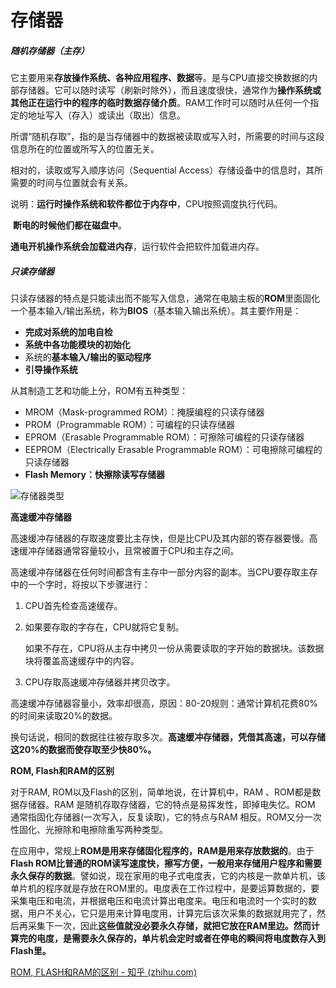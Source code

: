 # 存储器

##### 随机存储器（主存）

它主要用来**存放操作系统、各种应用程序、数据**等。是与CPU直接交换数据的内部存储器。它可以随时读写（刷新时除外），而且速度很快，通常作为**操作系统或其他正在运行中的程序的临时数据存储介质**。RAM工作时可以随时从任何一个指定的地址写入（存入）或读出（取出）信息。

所谓“随机存取”，指的是当存储器中的数据被读取或写入时，所需要的时间与这段信息所在的位置或所写入的位置无关。

相对的，读取或写入顺序访问（Sequential Access）存储设备中的信息时，其所需要的时间与位置就会有关系。

说明：**运行时操作系统和软件都位于内存中**，CPU按照调度执行代码。

​			**断电的时候他们都在磁盘中**。

​			**通电开机操作系统会加载进内存**，运行软件会把软件加载进内存。

##### 只读存储器

只读存储器的特点是只能读出而不能写入信息，通常在电脑主板的**ROM**里面固化一个基本输入/输出系统，称为**BIOS**（基本输入输出系统）。其主要作用是：

- **完成对系统的加电自检**
- **系统中各功能模块的初始化**
- 系统的**基本输入/输出的驱动程序**
- **引导操作系统**

从其制造工艺和功能上分，ROM有五种类型：

- MROM（Mask-programmed ROM）：掩膜编程的只读存储器
- PROM（Programmable ROM）：可编程的只读存储器
- EPROM（Erasable Programmable ROM）：可擦除可编程的只读存储器
- EEPROM（Electrically Erasable Programmable ROM）：可电擦除可编程的只读存储器 
- **Flash Memory：快擦除读写存储器**

![存储器类型](https://i.loli.net/2021/07/27/yKmYCIv5XEeOfqb.png)

**高速缓冲存储器**

高速缓冲存储器的存取速度要比主存快，但是比CPU及其内部的寄存器要慢。高速缓冲存储器通常容量较小，且常被置于CPU和主存之间。

高速缓冲存储器在任何时间都含有主存中一部分内容的副本。当CPU要存取主存中的一个字时，将按以下步骤进行：

1. CPU首先检查高速缓存。

2. 如果要存取的字存在，CPU就将它复制。

   如果不存在，CPU将从主存中拷贝一份从需要读取的字开始的数据块。该数据块将覆盖高速缓存中的内容。

3. CPU存取高速缓冲存储器并拷贝改字。

高速缓冲存储器容量小，效率却很高，原因：80-20规则：通常计算机花费80%的时间来读取20%的数据。

换句话说，相同的数据往往被存取多次。**高速缓冲存储器，凭借其高速，可以存储这20%的数据而使存取至少快80%。**

**ROM, Flash和RAM的区别**

对于RAM, ROM以及Flash的区别，简单地说，在计算机中，RAM 、ROM都是数据存储器。RAM 是随机存取存储器，它的特点是易挥发性，即掉电失忆。ROM 通常指固化存储器(一次写入，反复读取)，它的特点与RAM 相反。ROM又分一次性固化、光擦除和电擦除重写两种类型。

在应用中，常规上**ROM是用来存储固化程序的，RAM是用来存放数据的**。由于**Flash ROM比普通的ROM读写速度快，擦写方便，一般用来存储用户程序和需要永久保存的数据**。譬如说，现在家用的电子式电度表，它的内核是一款单片机，该单片机的程序就是存放在ROM里的。电度表在工作过程中，是要运算数据的，要采集电压和电流，并根据电压和电流计算出电度来。电压和电流时一个实时的数据，用户不关心，它只是用来计算电度用，计算完后该次采集的数据就用完了，然后再采集下一次，因此**这些值就没必要永久存储，就把它放在RAM里边。然而计算完的电度，是需要永久保存的，单片机会定时或者在停电的瞬间将电度数存入到Flash里。**

[ROM, FLASH和RAM的区别 - 知乎 (zhihu.com)](https://zhuanlan.zhihu.com/p/38339306#:~:text=由于FLASH,ROM比普通的ROM读写速度快，擦写方便，一般用来存储用户程序和需要永久保存的数据。)

